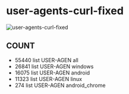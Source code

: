# user-agents-curl-fixed
![user-agents-curl-fixed](https://github.com/zidanpragata/user-agents-curl-fixed/assets/43347895/01537710-654c-4178-9eb1-ef4f0522eeec)

## COUNT
- 55440 list USER-AGEN all
- 26841 list USER-AGEN windows
- 16075 list USER-AGEN android
- 11323 list USER-AGEN linux
- 274 list USER-AGEN android_chrome 
